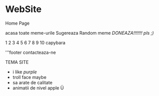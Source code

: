 # WebSite

Home Page

acasa   toate meme-urile  Sugereaza  Random meme  *DONEAZA!!!!!!! pls ;)*

1
2
3
4
5
6
7
8
9
10 capybara

'''footer 
contacteaza-ne

TEMA SITE
- i like *purple*
- troll face maybe 
- sa arate de calitate
- animatii de nivel apple Ü